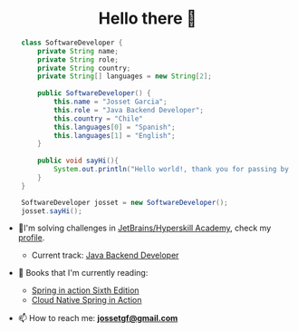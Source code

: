 

<h1 align="center">Hello there 👋</h1>  

  

  
```java
	class SoftwareDeveloper {
		private String name;
		private String role;
		private String country;
		private String[] languages = new String[2];
		
		public SoftwareDeveloper() {
			this.name = "Josset Garcia";
			this.role = "Java Backend Developer";
			this.country = "Chile"
			this.languages[0] = "Spanish";
			this.languages[1] = "English";
		}
		
		public void sayHi(){
			System.out.println("Hello world!, thank you for passing by ");
		}
	}
```
```java
	SoftwareDeveloper josset = new SoftwareDeveloper();
	josset.sayHi();
```
- 📝I'm solving challenges in [JetBrains/Hyperskill Academy](https://hyperskill.org/), check my [profile](https://hyperskill.org/profile/243404094).
	* Current track: [Java Backend Developer](https://hyperskill.org/tracks/12)
  
- 📖 Books that I'm currently reading:
	* [Spring in action Sixth Edition](https://www.manning.com/books/spring-in-action-sixth-edition)
	* [Cloud Native Spring in Action](https://www.manning.com/books/cloud-native-spring-in-action#:~:text=Cloud%20Native%20Spring%20in%20Action%20is%20a%20practical%20guide%20for,%2C%20industry%2Dstandard%20Spring%20framework.)

-  📫 How to reach me: **jossetgf@gmail.com**    
